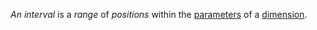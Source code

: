 *An interval* is a *range* of *positions* within the [parameters](https://github.com/gcassel/Modular-Organization-Terminology/blob/master/terms/parameter.md) of a [dimension](https://github.com/gcassel/Modular-Organization-Terminology/blob/master/terms/dimension.md).
